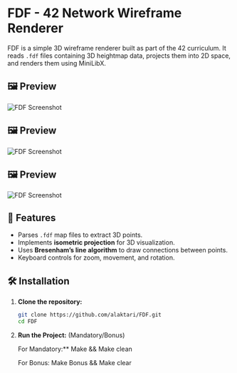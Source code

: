 # FDF - 42 Network Wireframe Renderer

FDF is a simple 3D wireframe renderer built as part of the 42 curriculum. It reads `.fdf` files containing 3D heightmap data, projects them into 2D space, and renders them using MiniLibX.

## 🖼️ Preview
<!-- Add an image or GIF of your FDF program running -->
![FDF Screenshot](https://private-user-images.githubusercontent.com/169259139/424619405-ceac2626-344d-4df1-8a89-f835b249143b.png?jwt=eyJhbGciOiJIUzI1NiIsInR5cCI6IkpXVCJ9.eyJpc3MiOiJnaXRodWIuY29tIiwiYXVkIjoicmF3LmdpdGh1YnVzZXJjb250ZW50LmNvbSIsImtleSI6ImtleTUiLCJleHAiOjE3NDI0MDY4MzksIm5iZiI6MTc0MjQwNjUzOSwicGF0aCI6Ii8xNjkyNTkxMzkvNDI0NjE5NDA1LWNlYWMyNjI2LTM0NGQtNGRmMS04YTg5LWY4MzViMjQ5MTQzYi5wbmc_WC1BbXotQWxnb3JpdGhtPUFXUzQtSE1BQy1TSEEyNTYmWC1BbXotQ3JlZGVudGlhbD1BS0lBVkNPRFlMU0E1M1BRSzRaQSUyRjIwMjUwMzE5JTJGdXMtZWFzdC0xJTJGczMlMkZhd3M0X3JlcXVlc3QmWC1BbXotRGF0ZT0yMDI1MDMxOVQxNzQ4NTlaJlgtQW16LUV4cGlyZXM9MzAwJlgtQW16LVNpZ25hdHVyZT0yY2YyOWFmZWJkZDI1ZmFiY2E2YTlhYzJiNDYyNTlhNTNlZGE0YWU5MGJmYzNmMmVmNjI4NzczNDQ3NzE0MTZkJlgtQW16LVNpZ25lZEhlYWRlcnM9aG9zdCJ9.l4pMknNj98PaQvozHwAx_Nja74jxcd-hdfyEpTHFq94)

## 🖼️  Preview
<!-- Add an image or GIF of your FDF program running -->
![FDF Screenshot](https://private-user-images.githubusercontent.com/169259139/424621390-7b65aaa6-1de0-4d0b-868a-f728d53404a0.png?jwt=eyJhbGciOiJIUzI1NiIsInR5cCI6IkpXVCJ9.eyJpc3MiOiJnaXRodWIuY29tIiwiYXVkIjoicmF3LmdpdGh1YnVzZXJjb250ZW50LmNvbSIsImtleSI6ImtleTUiLCJleHAiOjE3NDI0MDY5MzYsIm5iZiI6MTc0MjQwNjYzNiwicGF0aCI6Ii8xNjkyNTkxMzkvNDI0NjIxMzkwLTdiNjVhYWE2LTFkZTAtNGQwYi04NjhhLWY3MjhkNTM0MDRhMC5wbmc_WC1BbXotQWxnb3JpdGhtPUFXUzQtSE1BQy1TSEEyNTYmWC1BbXotQ3JlZGVudGlhbD1BS0lBVkNPRFlMU0E1M1BRSzRaQSUyRjIwMjUwMzE5JTJGdXMtZWFzdC0xJTJGczMlMkZhd3M0X3JlcXVlc3QmWC1BbXotRGF0ZT0yMDI1MDMxOVQxNzUwMzZaJlgtQW16LUV4cGlyZXM9MzAwJlgtQW16LVNpZ25hdHVyZT0xOTA1MDMyNTQ4NTNlNWI4ZTU5M2JjMGZkNTI5ZjM5MTEwM2U3YWRkMDk5NWNiOTA1OWFhZjhhZDMzY2RkZmNhJlgtQW16LVNpZ25lZEhlYWRlcnM9aG9zdCJ9.rqnqEsrMXEJwtMQsTWeSJoeGwCw9kxl96z6hlAZw0lY)

## 🖼️   Preview
<!-- Add an image or GIF of your FDF program running -->
![FDF Screenshot](https://private-user-images.githubusercontent.com/169259139/424622068-7a6348fc-9cce-48f7-bc19-5f3f9b66f180.png?jwt=eyJhbGciOiJIUzI1NiIsInR5cCI6IkpXVCJ9.eyJpc3MiOiJnaXRodWIuY29tIiwiYXVkIjoicmF3LmdpdGh1YnVzZXJjb250ZW50LmNvbSIsImtleSI6ImtleTUiLCJleHAiOjE3NDI0MDY1NjksIm5iZiI6MTc0MjQwNjI2OSwicGF0aCI6Ii8xNjkyNTkxMzkvNDI0NjIyMDY4LTdhNjM0OGZjLTljY2UtNDhmNy1iYzE5LTVmM2Y5YjY2ZjE4MC5wbmc_WC1BbXotQWxnb3JpdGhtPUFXUzQtSE1BQy1TSEEyNTYmWC1BbXotQ3JlZGVudGlhbD1BS0lBVkNPRFlMU0E1M1BRSzRaQSUyRjIwMjUwMzE5JTJGdXMtZWFzdC0xJTJGczMlMkZhd3M0X3JlcXVlc3QmWC1BbXotRGF0ZT0yMDI1MDMxOVQxNzQ0MjlaJlgtQW16LUV4cGlyZXM9MzAwJlgtQW16LVNpZ25hdHVyZT02MDk5MTA3NDlmZDFiYTgxZmUxOTU2NjZiYjg0YzEyNDczNjU4NThjZGE2NGJmOTNlNGI5YzgwNWMxYjYyZDJkJlgtQW16LVNpZ25lZEhlYWRlcnM9aG9zdCJ9.lWC1LcLRuC5isS2b7xpHolp3gkI_KBLDZOXz2ww4rVk)



## 📖 Features
- Parses `.fdf` map files to extract 3D points.
- Implements **isometric projection** for 3D visualization.
- Uses **Bresenham’s line algorithm** to draw connections between points.
- Keyboard controls for zoom, movement, and rotation.

## 🛠️ Installation

1. **Clone the repository:**
	```sh
	git clone https://github.com/alaktari/FDF.git
	cd FDF

2. **Run the Project:**
(Mandatory/Bonus)

	For Mandatory:**
		Make && Make clean


	For Bonus:
	Make Bonus && Make clear
